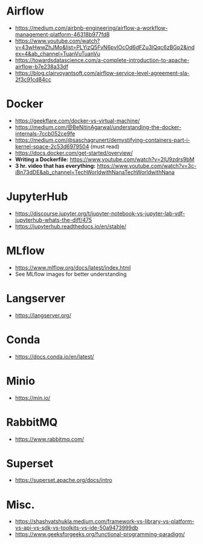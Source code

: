 # Airflow    
- https://medium.com/airbnb-engineering/airflow-a-workflow-management-platform-46318b977fd8  
- https://www.youtube.com/watch?v=43wHwwZhJMo&list=PLYizQ5FvN6pvIOcOd6dFZu3lQqc6zBGp2&index=4&ab_channel=TuanVuTuanVu  
- https://towardsdatascience.com/a-complete-introduction-to-apache-airflow-b7e238a33df  
- https://blog.clairvoyantsoft.com/airflow-service-level-agreement-sla-2f3c91cd84cc  

# Docker  
- https://geekflare.com/docker-vs-virtual-machine/  
- https://medium.com/@BeNitinAgarwal/understanding-the-docker-internals-7ccb052ce9fe  
- https://medium.com/@saschagrunert/demystifying-containers-part-i-kernel-space-2c53d6979504 (must read)  
- https://docs.docker.com/get-started/overview/  
- **Writing a Dockerfile:** https://www.youtube.com/watch?v=2lU9zdrs9bM
- **3 hr. video that has everything:** https://www.youtube.com/watch?v=3c-iBn73dDE&ab_channel=TechWorldwithNanaTechWorldwithNana

# JupyterHub  
- https://discourse.jupyter.org/t/jupyter-notebook-vs-jupyter-lab-vdf-jupyterhub-whats-the-diff/475  
- https://jupyterhub.readthedocs.io/en/stable/  

# MLflow  
- https://www.mlflow.org/docs/latest/index.html  
- See MLflow images for better understanding  

# Langserver  
- https://langserver.org/  

# Conda  
- https://docs.conda.io/en/latest/  

# Minio  
- https://min.io/  

# RabbitMQ  
- https://www.rabbitmq.com/  

# Superset  
- https://superset.apache.org/docs/intro  

# Misc.  
- https://shashvatshukla.medium.com/framework-vs-library-vs-platform-vs-api-vs-sdk-vs-toolkits-vs-ide-50a9473999db  
- https://www.geeksforgeeks.org/functional-programming-paradigm/  